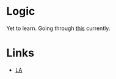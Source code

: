 # Logic

Yet to learn. Going through [this](https://fldit-www.cs.uni-dortmund.de/~peter/PS07/HR.pdf) currently.
 
# Links

- [LA](https://learn-anything.xyz/mathematics/logic)


